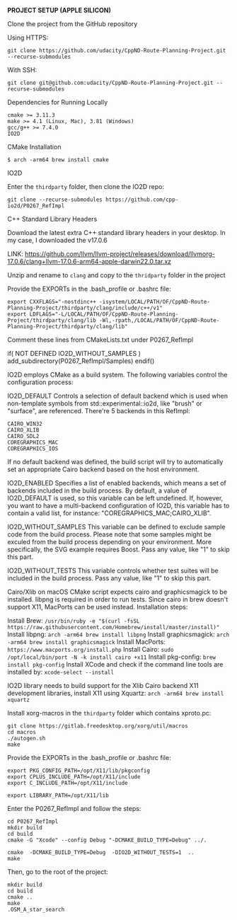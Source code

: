 **PROJECT SETUP (APPLE SILICON)** 


Clone the project from the GitHub repository

Using HTTPS:

    git clone https://github.com/udacity/CppND-Route-Planning-Project.git --recurse-submodules

With SSH:

    git clone git@github.com:udacity/CppND-Route-Planning-Project.git --recurse-submodules


Dependencies for Running Locally

    cmake >= 3.11.3
    make >= 4.1 (Linux, Mac), 3.81 (Windows)
    gcc/g++ >= 7.4.0
    IO2D


CMake Installation 

    $ arch -arm64 brew install cmake


IO2D  

Enter the `thirdparty` folder, then clone the IO2D repo:

    git clone --recurse-submodules https://github.com/cpp-io2d/P0267_RefImpl



C++ Standard Library Headers


Download the latest extra C++ standard library headers in your desktop. In my case, I downloaded the v17.0.6

LINK: https://github.com/llvm/llvm-project/releases/download/llvmorg-17.0.6/clang+llvm-17.0.6-arm64-apple-darwin22.0.tar.xz

Unzip and rename to `clang` and copy to the `thridparty` folder in the project

Provide the EXPORTs in the .bash_profile or .bashrc file:

    export CXXFLAGS="-nostdinc++ -isystem/LOCAL/PATH/OF/CppND-Route-Planning-Project/thirdparty/clang/include/c++/v1"
    export LDFLAGS="-L/LOCAL/PATH/OF/CppND-Route-Planning-Project/thirdparty/clang/lib -Wl,-rpath,/LOCAL/PATH/OF/CppND-Route-Planning-Project/thirdparty/clang/lib"


Comment these lines from CMakeLists.txt under P0267_RefImpl

if( NOT DEFINED IO2D_WITHOUT_SAMPLES )
    add_subdirectory(P0267_RefImpl/Samples)
endif()

IO2D employs CMake as a build system. The following variables control the configuration process:

IO2D_DEFAULT Controls a selection of default backend which is used when non-template symbols from std::experimental::io2d, like "brush" or "surface", are referenced. There're 5 backends in this RefImpl:

    CAIRO_WIN32
    CAIRO_XLIB
    CAIRO_SDL2
    COREGRAPHICS_MAC
    COREGRAPHICS_IOS

If no default backend was defined, the build script will try to automatically set an appropriate Cairo backend based on the host environment.

IO2D_ENABLED Specifies a list of enabled backends, which means a set of backends included in the build process. By default, a value of IO2D_DEFAULT is used, so this variable can be left undefined. If, however, you want to have a multi-backend configuration of IO2D, this variable has to contain a valid list, for instance: "COREGRAPHICS_MAC;CAIRO_XLIB".

IO2D_WITHOUT_SAMPLES This variable can be defined to exclude sample code from the build process. Please note that some samples might be exculed from the build process depending on your environment. More specifically, the SVG example requires Boost. Pass any value, like "1" to skip this part.

IO2D_WITHOUT_TESTS This variable controls whether test suites will be included in the build process. Pass any value, like "1" to skip this part.


Cairo/Xlib on macOS
CMake script expects cairo and graphicsmagick to be installed. libpng is required in order to run tests. Since cairo in brew doesn't support X11, MacPorts can be used instead. Installation steps:

Install Brew: `/usr/bin/ruby -e "$(curl -fsSL https://raw.githubusercontent.com/Homebrew/install/master/install)"`
Install libpng: `arch -arm64 brew install libpng`
Install graphicsmagick: `arch -arm64 brew install graphicsmagick`
Install MacPorts: `https://www.macports.org/install.php`
Install Cairo: `sudo /opt/local/bin/port -N -k install cairo +x11`
Install pkg-config: `brew install pkg-config`
Install XCode and check if the command line tools are installed by: `xcode-select --install`

IO2D library needs to build support for the Xlib Cairo backend X11 development libraries, install X11 
using Xquartz: `arch -arm64 brew install xquartz`

Install xorg-macros in the `thirdparty` folder which contains xproto.pc:

    git clone https://gitlab.freedesktop.org/xorg/util/macros
    cd macros
    ./autogen.sh
    make

Provide the EXPORTs in the .bash_profile or .bashrc file:

    export PKG_CONFIG_PATH=/opt/X11/lib/pkgconfig
    export CPLUS_INCLUDE_PATH=/opt/X11/include
    export C_INCLUDE_PATH=/opt/X11/include
    
    export LIBRARY_PATH=/opt/X11/lib

Enter the P0267_RefImpl and follow the steps:

    cd P0267_RefImpl
    mkdir build
    cd build
    cmake -G "Xcode" --config Debug "-DCMAKE_BUILD_TYPE=Debug" ../.
    
    cmake  -DCMAKE_BUILD_TYPE=Debug  -DIO2D_WITHOUT_TESTS=1  ..
    make 


Then, go to the root of the project:

    mkdir build 
    cd build 
    cmake .. 
    make 
    .OSM_A_star_search



